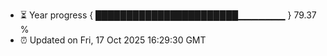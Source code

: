 - ⏳ Year progress { ███████████████████████▁▁▁▁▁▁▁ } 79.37 %
- ⏰ Updated on Fri, 17 Oct 2025 16:29:30 GMT

